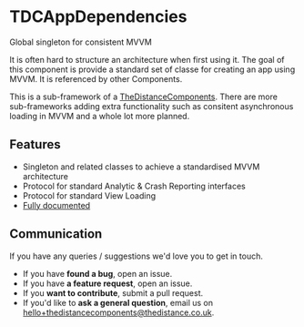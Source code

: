 # TDCAppDependencies

Global singleton for consistent MVVM

It is often hard to structure an architecture when first using it. The goal of this component is provide a standard set of classe for creating an app using MVVM. It is referenced by other Components.

This is a sub-framework of a [TheDistanceComponents].  There are more sub-frameworks adding extra functionality such as consitent asynchronous loading in MVVM and a whole lot more planned.

## Features

* Singleton and related classes to achieve a standardised MVVM architecture
* Protocol for standard Analytic & Crash Reporting interfaces
* Protocol for standard View Loading
* [Fully documented](http://thedistance.github.io/TheDistanceComponents/TDCAppDependencies/index.html)

## Communication

If you have any queries / suggestions we'd love you to get in touch.

- If you have **found a bug**, open an issue.
- If you have **a feature request**, open an issue.
- If you **want to contribute**, submit a pull request.
- If you'd like to **ask a general question**, email us on <hello+thedistancecomponents@thedistance.co.uk>.


[TheDistanceComponents]: https://github.com/thedistance/thedistancecomponents